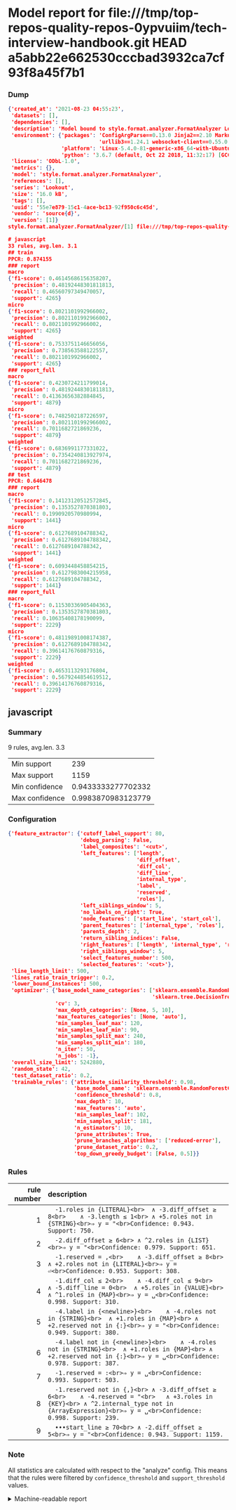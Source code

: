 # Model report for file:///tmp/top-repos-quality-repos-0ypvuiim/tech-interview-handbook.git HEAD a5abb22e662530cccbad3932ca7cf93f8a45f7b1

### Dump

```json
{'created_at': '2021-08-23 04:55:23',
 'datasets': [],
 'dependencies': [],
 'description': 'Model bound to style.format.analyzer.FormatAnalyzer Lookout analyzer.',
 'environment': {'packages': 'ConfigArgParse==0.13.0 Jinja2==2.10 MarkupSafe==1.1.1 PyStemmer==1.3.0 PyYAML==5.1 Pympler==0.5 SQLAlchemy==1.2.10 SQLAlchemy-Utils==0.33.3 asdf==2.3.2 bblfsh==2.12.7 boto==2.49.0 boto3==1.9.130 botocore==1.12.130 cachetools==2.0.1 certifi==2019.3.9 chardet==3.0.4 clint==0.5.1 docker==3.7.0 docker-pycreds==0.4.0 dulwich==0.19.11 grpcio==1.19.0 grpcio-tools==1.19.0 humanfriendly==4.16.1 humanize==0.5.1 idna==2.8 jmespath==0.9.4 jsonschema==2.6.0 lookout-sdk==0.4.1 lookout-sdk-ml==0.19.0 lookout-style==0.2.0 lz4==2.1.6 modelforge==0.12.1 numpy==1.16.2 packaging==19.0 pandas==0.22.0 pip==19.0.3 protobuf==3.7.0 psycopg2-binary==2.7.5 pygtrie==2.3 pyparsing==2.3.1 python-dateutil==2.8.0 python-igraph==0.7.1.post6 pytz==2019.1 requests==2.21.0 requirements-parser==0.2.0 scikit-learn==0.20.1 scikit-optimize==0.5.2 scipy==1.2.1 semantic-version==2.6.0 setuptools==40.8.0 six==1.12.0 smart-open==1.8.1 sourced-ml==0.8.2 spdx==2.5.0 stringcase==1.2.0 tabulate==0.8.2 tqdm==4.31.1 '
                             'urllib3==1.24.1 websocket-client==0.55.0 xxhash==1.3.0',
                 'platform': 'Linux-5.4.0-81-generic-x86_64-with-Ubuntu-18.04-bionic',
                 'python': '3.6.7 (default, Oct 22 2018, 11:32:17) [GCC 8.2.0]'},
 'license': 'ODbL-1.0',
 'metrics': {},
 'model': 'style.format.analyzer.FormatAnalyzer',
 'references': [],
 'series': 'Lookout',
 'size': '16.0 kB',
 'tags': [],
 'uuid': '55e7e879-15c1-4ace-bc13-92f950c6c45d',
 'vendor': 'source{d}',
 'version': [1]}
style.format.analyzer.FormatAnalyzer/[1] file:///tmp/top-repos-quality-repos-0ypvuiim/tech-interview-handbook.git a5abb22e662530cccbad3932ca7cf93f8a45f7b1

# javascript
33 rules, avg.len. 3.1
## train
PPCR: 0.874155
### report
macro
{'f1-score': 0.46145686156358207,
 'precision': 0.48192448301811813,
 'recall': 0.46560797349470057,
 'support': 4265}
micro
{'f1-score': 0.8021101992966002,
 'precision': 0.8021101992966002,
 'recall': 0.8021101992966002,
 'support': 4265}
weighted
{'f1-score': 0.7533751146656056,
 'precision': 0.738563588122557,
 'recall': 0.8021101992966002,
 'support': 4265}
### report_full
macro
{'f1-score': 0.4230724211799014,
 'precision': 0.48192448301811813,
 'recall': 0.41363656382884845,
 'support': 4879}
micro
{'f1-score': 0.7482502187226597,
 'precision': 0.8021101992966002,
 'recall': 0.7011682721869236,
 'support': 4879}
weighted
{'f1-score': 0.6836991177331022,
 'precision': 0.7354240813927974,
 'recall': 0.7011682721869236,
 'support': 4879}
## test
PPCR: 0.646478
### report
macro
{'f1-score': 0.14123120512572845,
 'precision': 0.1353527870381803,
 'recall': 0.1990920570980994,
 'support': 1441}
micro
{'f1-score': 0.6127689104788342,
 'precision': 0.6127689104788342,
 'recall': 0.6127689104788342,
 'support': 1441}
weighted
{'f1-score': 0.6093448458854215,
 'precision': 0.6127983004215958,
 'recall': 0.6127689104788342,
 'support': 1441}
### report_full
macro
{'f1-score': 0.11530336905404363,
 'precision': 0.1353527870381803,
 'recall': 0.10635408178190099,
 'support': 2229}
micro
{'f1-score': 0.48119891008174387,
 'precision': 0.6127689104788342,
 'recall': 0.39614176760879316,
 'support': 2229}
weighted
{'f1-score': 0.4653113293176804,
 'precision': 0.5679244854619512,
 'recall': 0.39614176760879316,
 'support': 2229}
```

## javascript
### Summary
9 rules, avg.len. 3.3

| | |
|-|-|
|Min support|239|
|Max support|1159|
|Min confidence|0.9433333277702332|
|Max confidence|0.9983870983123779|

### Configuration

```json
{'feature_extractor': {'cutoff_label_support': 80,
                       'debug_parsing': False,
                       'label_composites': '<cut>',
                       'left_features': ['length',
                                         'diff_offset',
                                         'diff_col',
                                         'diff_line',
                                         'internal_type',
                                         'label',
                                         'reserved',
                                         'roles'],
                       'left_siblings_window': 5,
                       'no_labels_on_right': True,
                       'node_features': ['start_line', 'start_col'],
                       'parent_features': ['internal_type', 'roles'],
                       'parents_depth': 2,
                       'return_sibling_indices': False,
                       'right_features': ['length', 'internal_type', 'reserved', 'roles'],
                       'right_siblings_window': 5,
                       'select_features_number': 500,
                       'selected_features': '<cut>'},
 'line_length_limit': 500,
 'lines_ratio_train_trigger': 0.2,
 'lower_bound_instances': 500,
 'optimizer': {'base_model_name_categories': ['sklearn.ensemble.RandomForestClassifier',
                                              'sklearn.tree.DecisionTreeClassifier'],
               'cv': 3,
               'max_depth_categories': [None, 5, 10],
               'max_features_categories': [None, 'auto'],
               'min_samples_leaf_max': 120,
               'min_samples_leaf_min': 90,
               'min_samples_split_max': 240,
               'min_samples_split_min': 180,
               'n_iter': 50,
               'n_jobs': -1},
 'overall_size_limit': 5242880,
 'random_state': 42,
 'test_dataset_ratio': 0.2,
 'trainable_rules': {'attribute_similarity_threshold': 0.98,
                     'base_model_name': 'sklearn.ensemble.RandomForestClassifier',
                     'confidence_threshold': 0.8,
                     'max_depth': 10,
                     'max_features': 'auto',
                     'min_samples_leaf': 102,
                     'min_samples_split': 181,
                     'n_estimators': 10,
                     'prune_attributes': True,
                     'prune_branches_algorithms': ['reduced-error'],
                     'prune_dataset_ratio': 0.2,
                     'top_down_greedy_budget': [False, 0.5]}}
```

### Rules

| rule number | description |
|----:|:-----|
| 1 | `  -1.roles in {LITERAL}<br>	∧ -3.diff_offset ≥ 8<br>	∧ -3.length ≤ 1<br>	∧ +5.roles not in {STRING}<br>⇒ y = "<br>Confidence: 0.943. Support: 750.` |
| 2 | `  -2.diff_offset ≥ 6<br>	∧ ^2.roles in {LIST}<br>⇒ y = "<br>Confidence: 0.979. Support: 651.` |
| 3 | `  -1.reserved = ,<br>	∧ -3.diff_offset ≥ 8<br>	∧ +2.roles not in {LITERAL}<br>⇒ y = ⏎<br>Confidence: 0.953. Support: 308.` |
| 4 | `  -1.diff_col ≤ 2<br>	∧ -4.diff_col ≤ 9<br>	∧ -5.diff_line = 0<br>	∧ +5.roles in {VALUE}<br>	∧ ^1.roles in {MAP}<br>⇒ y = ␣<br>Confidence: 0.998. Support: 310.` |
| 5 | `  -4.label in {<newline>}<br>	∧ -4.roles not in {STRING}<br>	∧ +1.roles in {MAP}<br>	∧ +2.reserved not in {:}<br>⇒ y = "<br>Confidence: 0.949. Support: 380.` |
| 6 | `  -4.label not in {<newline>}<br>	∧ -4.roles not in {STRING}<br>	∧ +1.roles in {MAP}<br>	∧ +2.reserved not in {:}<br>⇒ y = ␣<br>Confidence: 0.978. Support: 387.` |
| 7 | `  -1.reserved = :<br>⇒ y = ␣<br>Confidence: 0.993. Support: 503.` |
| 8 | `  -1.reserved not in {,}<br>	∧ -3.diff_offset ≥ 6<br>	∧ -4.reserved = "<br>	∧ +3.roles in {KEY}<br>	∧ ^2.internal_type not in {ArrayExpression}<br>⇒ y = ␣<br>Confidence: 0.998. Support: 239.` |
| 9 | `  •••start_line ≥ 70<br>	∧ -2.diff_offset ≥ 5<br>⇒ y = "<br>Confidence: 0.943. Support: 1159.` |

### Note
All statistics are calculated with respect to the "analyze" config. This means that the rules were filtered by
`confidence_threshold` and `support_threshold` values.

<details>
    <summary>Machine-readable report</summary>
```json
{"javascript": {"avg_rule_len": 3.3333333333333335, "max_conf": 0.9983870983123779, "max_support": 1159, "min_conf": 0.9433333277702332, "min_support": 239, "num_rules": 9}}
```
</details>
